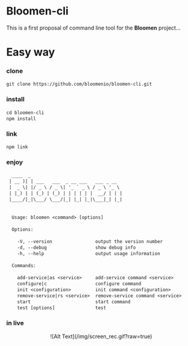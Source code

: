 # Bloomen-cli 
This is a first proposal of command line tool for the **Bloomen** project...

# Easy way

### clone
    git clone https://github.com/bloomenio/bloomen-cli.git
### install
    cd bloomen-cli
    npm install
### link
    npm link
### enjoy
    
      ____  _
     | __ )| | ___   ___  _ __ ___   ___ _ __
     |  _ \| |/ _ \ / _ \| '_ ` _ \ / _ \ '_ \
     | |_) | | (_) | (_) | | | | | |  __/ | | |
     |____/|_|\___/ \___/|_| |_| |_|\___|_| |_|
    
    
      Usage: bloomen <command> [options]
    
      Options:
    
        -V, --version                output the version number
        -d, --debug                  show debug info
        -h, --help                   output usage information
    
      Commands:
    
        add-service|as <service>     add-service command <service>
        configure|c                  configure command
        init <configuration>         init command <configuration>
        remove-service|rs <service>  remove-service command <service>
        start                        start command
        test [options]               test


		
### in live
<p align="center">
![Alt Text](/img/screen_rec.gif?raw=true)
</p>

